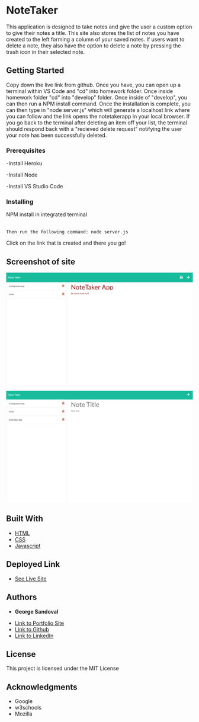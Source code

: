 # NoteTaker
This application is designed to take notes and give the user a custom option to give their notes a title. This site also stores the list of notes you have created to the left forming a column of your saved notes. If users want to delete a note, they also have the option to delete a note by pressing the trash icon in their selected note. 


## Getting Started
Copy down the live link from github. Once you have, you can open up a terminal within VS Code and "cd" into homework folder. Once inside homework folder "cd" into "develop" folder. Once inside of "develop", you can then  run a NPM install command. Once the installation is complete, you can then type in "node server.js" which will generate a localhost link where you can follow and the link opens the notetakerapp in your local browser. If you go back to the terminal after deleting an item off your list, the terminal should respond back with a "recieved delete request" notifying the user your note has been successfully deleted.



### Prerequisites

-Install Heroku

-Install Node

-Install VS Studio Code


### Installing

NPM install in integrated terminal

```

Then run the following command: node server.js

```

Click on the link that is created and there you go!

## Screenshot of site

![Image](notetaker.png)

![Image](notetaker2.png)



## Built With

* [HTML](https://developer.mozilla.org/en-US/docs/Web/HTML)
* [CSS](https://developer.mozilla.org/en-US/docs/Web/CSS)
* [Javascript](https://developer.mozilla.org/en-US/docs/Web/JavaScript)

## Deployed Link

* [See Live Site](https://gsandoval09.github.io/NoteTaker/)


## Authors

* **George Sandoval** 

- [Link to Portfolio Site](https://gsandoval09.github.io/UpdatedProfessionalPortfolio/)
- [Link to Github](https://github.com/gsandoval09)
- [Link to LinkedIn](www.linkedin.com/in/george-sandoval-4467641b3)



## License

This project is licensed under the MIT License 

## Acknowledgments

* Google
* w3schools
* Mozilla
